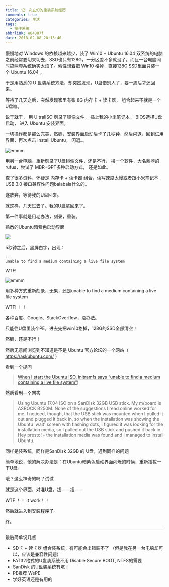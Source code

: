 ```yaml
---
title: 记一次玄幻的重装系统经历
comments: true
categories: 生活
tags:
  - 操作系统
abbrlink: e84807f
date: 2018-02-08 20:15:40
---
```


慢慢地对 Windows 的依赖越来越少，装了 Win10 + Ubuntu 16.04 双系统的电脑之前经常要切来切去，SSD也只有128G，一分区差不多就没了。而且一台电脑同时搞两套系统确实太烦了。索性想着把 Win10 格掉，直接128G SSD里面只装一个 Ubuntu 16.04 。

于是用熟悉的 U 盘装系统方法，却突然发现，U盘借别人了，要一周后才还回来。

等待了几天之后，突然发现家里有张 8G 内存卡 + 读卡器， 组合起来不就是一个U盘嘛。

说干就干， 用 UltralISO 刻录了镜像文件， 插上我的小米笔记本， BIOS选择U盘启动， 进入 Ubuntu 安装界面。

一切操作都是那么完美，然鹅，安装界面启动后卡了几秒钟，然后闪退，回到试用界面，再次点击 Install Ubuntu， 闪退。。

![emmm](../../../../images/emmm.jpg)

用另一台电脑，重新刻录了U盘镜像文件，还是不行， 换一个软件，大名鼎鼎的rufus，尝试了 MBR+GPT多种启动方式， 还是如此。

查了很多资料，怀疑是 内存卡 + 读卡器 组合，读写速度太慢或者跟小米笔记本 USB 3.0 接口兼容性问题balabala什么的。

遂放弃，等待我的U盘回来。

就这样，几天过去了。我的U盘拿回来了。

第一件事就是用老办法，刻录，重装。

熟悉的Ubuntu暗紫色启动界面

![](https://ss0.bdstatic.com/70cFvHSh_Q1YnxGkpoWK1HF6hhy/it/u=2511595114,1015751858&fm=27&gp=0.jpg)

5秒钟之后，黑屏白字，出现：

```
...
unable to find a medium containing a live file system
```

WTF!

![emmm](../../../../images/emmm.jpg)

用多种方式重新刻录，无果，还是unable to find a medium containing a live file system

WTF! ！！

各种百度、Google、StackOverflow，没办法。

只能往U盘里装个PE，进去先把win10格掉，128G的SSD全部清空！

然鹅，还是不行！

然后无意间浏览到不知道是不是 Ubuntu 官方论坛的一个网站（ https://askubuntu.com/ ）

看到一个提问

> [When I start the Ubuntu ISO, initramfs says “unable to find a medium containing a live file system”](https://askubuntu.com/questions/451662/when-i-start-the-ubuntu-iso-initramfs-says-unable-to-find-a-medium-containing/946334#946334?newreg=6c06f201d1764841bbeb7d7f4195273a))

然后看到一个回答

> Using Ubuntu 17.04 ISO on a SanDisk 32GB USB stick. My m/board is ASROCK B250M. None of the suggestions I read online worked for me. I noticed, though, that the USB stick was mounted when I pulled it out and plugged it back in, so when the installation was showing the Ubuntu 'wait' screen with flashing dots, I figured it was looking for the installation media, so I pulled out the USB stick and pushed it back in. Hey presto! - the installation media was found and I managed to install Ubuntu.

同样是装系统，同样是SanDisk 32GB 的 U盘，遇到同样的问题

简单地说，他的解决办法是：在Ubuntu暗紫色启动界面闪烁的时候，重新插拔一下U盘。

哦？这么神奇的吗？试试


就是这个界面，对准U盘，拔——插——

WTF ！！ It work！！

然后就进入到安装程序了。

终。

---

最后简单说几点

* SD卡 + 读卡器 组合装系统，有可能会出错装不了 （但是我在另一台电脑却可以，应该是兼容性问题）
* FAT32格式的U盘装系统不用 Disable Secure BOOT, NTFS的需要
* SanDisk 的U盘装系统有坑！
* PE推荐 WePE
* 学好英语还是有用的
